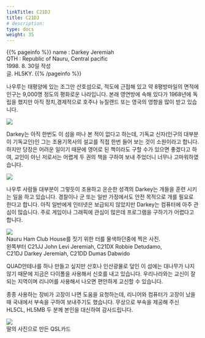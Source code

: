 ```yaml
---
linkTitle: C21DJ
title: C21DJ
# description: 
type: docs
weight: 35
---
```

{{% pageinfo %}}
name : Darkey Jeremiah<br>
QTH   : Republic of Nauru, Central pacific<br>
1998. 8. 30일 작성<br>
글. HL5KY.
{{% /pageinfo %}}

나우루는 태평양에 있는 조그만 산호섬으로, 적도에 근접해 있고 약 8평방마일의 면적에 인구는 9,000명 정도의 평화로운 나라입니다. 본래 영연방에 속해 있다가 1968년에 독립을 했지만 아직 정치,경제적으로 호주나 뉴질랜드 또는 영국의 영향을 많이 받고 있습니다.

<img src="/friendship/img/c21dj_1.jpeg"><br>

Darkey는 아직 한번도 이 섬을 떠나 본 적이 없다고 하는데, 기독교 신자(인구의 대부분이 기독교인)인 그는 조용기목사의 설교를 직접 한번 들어 보는 것이 소원이라고 합니다. 하지만 당장은 어려운 일이기 때문에 영어로 된 책이라도 구할 수가 있으면 좋겠다고 하여, 교인이 아닌 저로서는 어렵게 두 권의 책을 구하여 보내 주었더니 너무나 고마워하였습니다.

<img src="/friendship/img/c21dj_2.jpeg"><br>

나우루 사람들 대부분이 그렇듯이 조용하고 온순한 성격의 Darkey는 개들을 훈련 시키는 일을 하고 있습니다. 경찰이나 군 또는 일반 가정에서도 안전 목적으로 개를 필요로 한다고 합니다. 아직 일반에게 인터넷은 보급되지 않았지만 Darkey는 컴퓨터에 아주 관심이 많습니다. 주로 게임이나 그래픽에 관심이 많은데 프로그램을 구하기가 어렵다고 합니다.

<img src="/friendship/img/c21dj_3.jpeg"><br>
Nauru Ham Club House를 짓기 위한 터를 물색하던중에 찍은 사진.<br>
왼쪽부터 C21JJ John Levi Jeremiah, C21DX Robbie Detudamo,<br>
C21DJ Darkey Jeremiah, C21DD Dumas Dabwido

QUAD안테나를 하나 만들고 싶지만 산호나 인산광물로 덮인 이 섬에는 대나무가 나지 않기 때문에 지금은 다이폴을 사용해서 신호를 내고 있습니다. 우리나라와는 교신이 잘 되는 지역이며 리니어를 사용해서 나오면 편안하게 교신할 수 있습니다.

종종 사용하는 장비가 고장이 나면 도움을 요청하는데, 리니어와 컴퓨터가 고장이 났을때 국내에서 부속을 구하여 보내주기도 했습니다. 무상으로 부속을 제공해 주신 HL5CL, HL5MB 두 분께 본인을 대신하여 감사드립니다.

<img src="/friendship/img/c21dj_4.jpeg"><br>
딸의 사진으로 만든 QSL카드